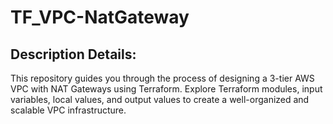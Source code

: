 # TF_VPC-NatGateway
## **Description Details:**

This repository guides you through the process of designing a 3-tier AWS VPC with NAT Gateways using Terraform. Explore Terraform modules, input variables, local values, and output values to create a well-organized and scalable VPC infrastructure.
